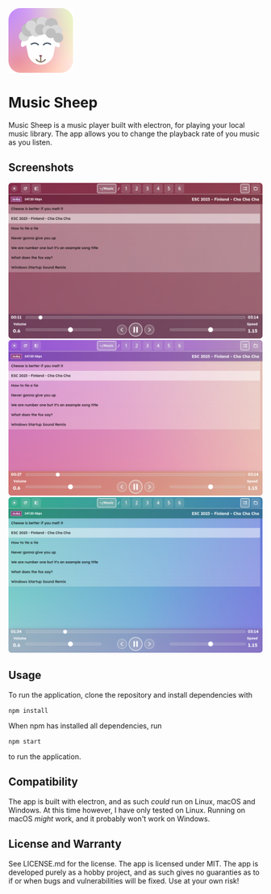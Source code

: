 ![logo](/build/icons/128x128.png)

# Music Sheep
Music Sheep is a music player built with electron, for playing your local music library.
The app allows you to change the playback rate of you music as you listen.

## Screenshots
![red-background](/build/screenshots/red.png)
![pink-background](/build/screenshots/pink.png)
![blue-background](/build/screenshots/blue.png)

## Usage
To run the application, clone the repository and install dependencies with
```
npm install
```

When npm has installed all dependencies, run

```
npm start
```
to run the application.

## Compatibility
The app is built with electron, and as such _could_ run on Linux, macOS and Windows.
At this time however, I have only tested on Linux. Running on macOS _might_ work, and it probably won't work on Windows.

## License and Warranty
See LICENSE.md for the license. The app is licensed under MIT.
The app is developed purely as a hobby project, and as such gives no guaranties as to if or when bugs and vulnerabilities will be fixed. Use at your own risk!
